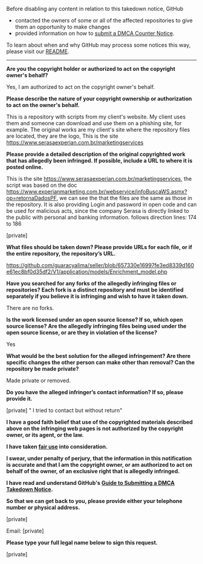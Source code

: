 Before disabling any content in relation to this takedown notice, GitHub
- contacted the owners of some or all of the affected repositories to give them an opportunity to make changes
- provided information on how to [submit a DMCA Counter Notice](https://docs.github.com/en/articles/guide-to-submitting-a-dmca-counter-notice).

To learn about when and why GitHub may process some notices this way, please visit our [README](https://github.com/github/dmca/blob/master/README.md).

---

**Are you the copyright holder or authorized to act on the copyright owner's behalf?**

Yes, I am authorized to act on the copyright owner's behalf.

**Please describe the nature of your copyright ownership or authorization to act on the owner's behalf.**

This is a repository with scripts from my client's website. My client uses them and someone can download and use them on a phishing site, for example. The original works are my client's site where the repository files are located, they are the logo, This is the site https://www.serasaexperian.com.br/marketingservices

**Please provide a detailed description of the original copyrighted work that has allegedly been infringed. If possible, include a URL to where it is posted online.**

This is the site https://www.serasaexperian.com.br/marketingservices, the script was based on the doc https://www.experianmarketing.com.br/webservice/infoBuscaWS.asmx?op=retornaDadosPF, we can see the that the files are the same as those in the repository. It is also providing Login and password in open code and can be used for malicious acts, since the company Serasa is directly linked to the public with personal and banking information. follows direction lines: 174 to 186

[private]

**What files should be taken down? Please provide URLs for each file, or if the entire repository, the repository’s URL.**

https://github.com/guaracyalima/seller/blob/657330e16997fe3ed8339d160e61ec8bf0d35df2/V1/application/models/Enrichment_model.php

**Have you searched for any forks of the allegedly infringing files or repositories? Each fork is a distinct repository and must be identified separately if you believe it is infringing and wish to have it taken down.**

There are no forks.

**Is the work licensed under an open source license? If so, which open source license? Are the allegedly infringing files being used under the open source license, or are they in violation of the license?**

Yes

**What would be the best solution for the alleged infringement? Are there specific changes the other person can make other than removal? Can the repository be made private?**

Made private or removed.

**Do you have the alleged infringer’s contact information? If so, please provide it.**

[private] " I tried to contact but without return"

**I have a good faith belief that use of the copyrighted materials described above on the infringing web pages is not authorized by the copyright owner, or its agent, or the law.**

**I have taken <a href="https://www.lumendatabase.org/topics/22">fair use</a> into consideration.**

**I swear, under penalty of perjury, that the information in this notification is accurate and that I am the copyright owner, or am authorized to act on behalf of the owner, of an exclusive right that is allegedly infringed.**

**I have read and understand GitHub's <a href="https://docs.github.com/articles/guide-to-submitting-a-dmca-takedown-notice/">Guide to Submitting a DMCA Takedown Notice</a>.**

**So that we can get back to you, please provide either your telephone number or physical address.**

[private]

Email: [private]

**Please type your full legal name below to sign this request.**

[private]
